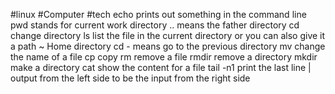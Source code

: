 #linux #Computer #tech 
echo prints out something in the command line
pwd stands for current work directory
.. means the father directory
cd change directory
ls list the file in the current directory or you can also give it a path
~ Home directory
cd - means go to the previous directory
mv change the name of a file
cp copy
rm remove a file
rmdir remove a directory
mkdir make a directory
cat show the content for a file
tail -n1 print the last line 
| output from the left side to be the input from the right side